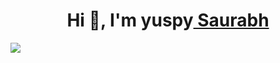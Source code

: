 <h1 align="center">Hi 👋, I'm yuspy<a href="https://100rabhcsmc.github.io/Me.io/" target="blank">
Saurabh</a></h1>
                                                        
<a href="https://discord.com/users/1286818847692689606" target="_blank">
   <img src="https://lanyard-profile-readme.vercel.app/api/1286818847692689606?theme=black&bg=1E2D35&animated=true&hideDiscrim=false&borderRadius=20px">
</a>
